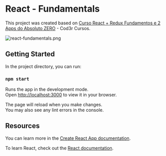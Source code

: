 # React - Fundamentals

This project was created based on [Curso React + Redux Fundamentos e 2 Apps do Absoluto ZERO](https://www.udemy.com/share/101qNE3@HgE-PsqAbo4bdVlZ28UA4fzitXSkSB3Eb_UOr3GoBiBkITM-1u9S7cUwxdT_lW8X/) - Cod3r Cursos.

![react-fundamentals.png](https://repository-images.githubusercontent.com/474047583/00f10730-07de-4016-b287-485e5805ea9f)

## Getting Started

In the project directory, you can run:

### `npm start`

Runs the app in the development mode.\
Open [http://localhost:3000](http://localhost:3000) to view it in your browser.

The page will reload when you make changes.\
You may also see any lint errors in the console.

## Resources

You can learn more in the [Create React App documentation](https://facebook.github.io/create-react-app/docs/getting-started).

To learn React, check out the [React documentation](https://reactjs.org/).
